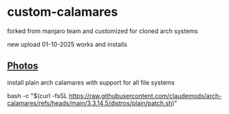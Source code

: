 # custom-calamares
forked from manjaro team and customized for cloned arch systems

new upload 01-10-2025 works and installs 

## [ Photos ](https://github.com/claudemods/arch-calamares/tree/main/photos)


install plain arch calamares with support for all file systems

bash -c "$(curl -fsSL https://raw.githubusercontent.com/claudemods/arch-calamares/refs/heads/main/3.3.14.5/distros/plain/patch.sh)"

